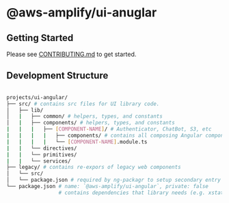# @aws-amplify/ui-anuglar

## Getting Started

Please see [CONTRIBUTING.md](../../../../CONTRIBUTING.md#aws-amplifyui-angular) to get started.

## Development Structure

```bash

projects/ui-angular/
├── src/ # contains src files for UI library code.
│   ├── lib/
│   |   ├── common/ # helpers, types, and constants
│   |   ├── components/ # helpers, types, and constants
|   |   |   ├── [COMPONENT-NAME]/ # Authenticator, ChatBot, S3, etc
|   |   |   |   ├── components/ # contains all composing Angular components
|   |   |   |   └── [COMPONENT-NAME].module.ts
|   |   └── directives/
|   |   └── primitives/
|   |   └── services/
├── legacy/ # contains re-expors of legacy web components
│   └── src/
│   └── package.json # required by ng-packagr to setup secondary entry points
└── package.json # name: `@aws-amplify/ui-angular`, private: false
                 # contains dependencies that library needs (e.g. xstate)

```
